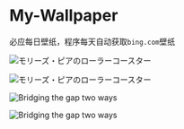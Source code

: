 # My-Wallpaper

必应每日壁纸，程序每天自动获取`bing.com`壁纸

![モリーズ・ピアのローラーコースター](https://bing.com/th?id=OHR.GreatWhiteRoller_JA-JP4421775087_UHD.jpg&pid=hp&w=384&h=216&rs=1&c=4)

![モリーズ・ピアのローラーコースター](https://bing.com/th?id=OHR.GreatWhiteRoller_JA-JP4421775087_UHD.jpg&pid=hp&w=384&h=216&rs=1&c=4)

![Bridging the gap two ways](https://bing.com/th?id=OHR.MarbleCanyon_EN-US7056773172_UHD.jpg&pid=hp&w=384&h=216&rs=1&c=4)

![Bridging the gap two ways](https://bing.com/th?id=OHR.MarbleCanyon_EN-US7056773172_UHD.jpg&pid=hp&w=384&h=216&rs=1&c=4)

